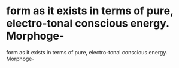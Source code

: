 # form as it exists in terms of pure, electro-tonal conscious energy. Morphoge-

form as it exists in terms of pure, electro-tonal conscious energy. Morphoge-